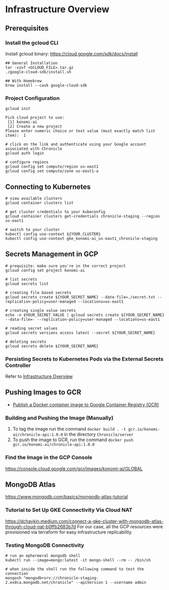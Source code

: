 # Infrastructure Overview

## Prerequisites

### Install the gcloud CLI

Install gcloud binary: https://cloud.google.com/sdk/docs/install

```
## General Installation
tar -xzvf <GCLOUD_FILE>.tar.gz
./google-cloud-sdk/install.sh

## With Homebrew
brew install --cask google-cloud-sdk
```

### Project Configuration

```
gcloud init

Pick cloud project to use:
 [1] konomi-ai
 [2] Create a new project
Please enter numeric choice or text value (must exactly match list item):  1

# click on the link and authenticate using your Google account associated with Chronicle
gcloud auth login

# configure regions
gcloud config set compute/region us-east1
gcloud config set compute/zone us-east1-a
```

## Connecting to Kubernetes

```
# view available clusters
gcloud container clusters list

# get cluster credentials to your kubeconfig
gcloud container clusters get-credentials chronicle-staging --region us-east1

# switch to your cluster
kubectl config use-context ${YOUR_CLUSTER}
kubectl config use-context gke_konomi-ai_us-east1_chronicle-staging
```

## Secrets Management in GCP

```
# prequisite: make sure you're in the correct project
gcloud config set project konomi-ai

# list secrets
gcloud secrets list

# creating file based secrets
gcloud secrets create ${YOUR_SECRET_NAME} --date-file=./secret.txt --replication-policy=user-managed --locations=us-east1

# creating single value secrets
echo -n $YOUR_SECRET_VALUE | gcloud secrets create ${YOUR_SECRET_NAME} --data-file=- --replication-policy=user-managed --locations=us-east1

# reading secret values
gcloud secrets versions access latest --secret ${YOUR_SECRET_NAME}

# deleting secrets
gcloud secrets delete ${YOUR_SECRET_NAME}
```

### Persisting Secrets to Kubernetes Pods via the External Secrets Controller

Refer to [Infrastructure Overview](kubernetes/external-secrets/README.md)

## Pushing Images to GCR

- [Publish a Docker container image to Google Container Registry (GCR)](https://support.terra.bio/hc/en-us/articles/360035638032-Publish-a-Docker-container-image-to-Google-Container-Registry-GCR-)

### Building and Pushing the Image (Manually)

1. To tag the image run the command `docker build . -t gcr.io/konomi-ai/chronicle-api:1.0.0` in the directory `Chronicle/server`
2. To push the image to GCR, run the command `docker push gcr.io/konomi-ai/chronicle-api:1.0.0`

### Find the Image in the GCP Console

https://console.cloud.google.com/gcr/images/konomi-ai/GLOBAL

## MongoDB Atlas

https://www.mongodb.com/basics/mongodb-atlas-tutorial

### Tutorial to Set Up GKE Connectivity Via Cloud NAT

https://dchaykin.medium.com/connect-a-gke-cluster-with-mongodb-atlas-through-cloud-nat-b0ffb2683b7d
For our case, all the GCP resources were provisioned via terraform for easy infrastructure replicability.

### Testing MongoDB Connectivity

```
# run an ephermeral mongodb shell
kubectl run --image=mongo:latest -it mongo-shell --rm -- /bin/sh

# when inside the shell run the following command to test the connection
mongosh "mongodb+srv://chronicle-staging-2.ex0ca.mongodb.net/chronicle" --apiVersion 1 --username admin
```

